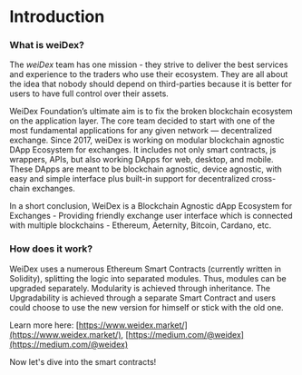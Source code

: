 # Introduction

### What is weiDex?

The _weiDex_ team has one mission - they strive to deliver the best services and experience to the traders who use their ecosystem. They are all about the idea that nobody should depend on third-parties because it is better for users to have full control over their assets.

WeiDex Foundation’s ultimate aim is to fix the broken blockchain ecosystem on the application layer. The core team decided to start with one of the most fundamental applications for any given network — decentralized exchange. Since 2017, weiDex is working on modular blockchain agnostic DApp Ecosystem for exchanges. It includes not only smart contracts, js wrappers, APIs, but also working DApps for web, desktop, and mobile. These DApps are meant to be blockchain agnostic, device agnostic, with easy and simple interface plus built-in support for decentralized cross-chain exchanges.

In a short conclusion, WeiDex is a Blockchain Agnostic dApp Ecosystem for Exchanges - Providing friendly exchange user interface which is connected with multiple blockchains - Ethereum, Aeternity, Bitcoin, Cardano, etc.

### How does it work?

WeiDex uses a numerous Ethereum Smart Contracts \(currently written in Solidity\), splitting the logic into separated modules. Thus, modules can be upgraded separately. Modularity is achieved through inheritance. The Upgradability is achieved through a separate Smart Contract and users could choose to use the new version for himself or stick with the old one. 

Learn more here: [https://www.weidex.market/](https://www.weidex.market/),  [https://medium.com/@weidex](https://medium.com/@weidex)

Now let's dive into the smart contracts!


